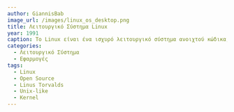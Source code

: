 ```yaml
---
author: GiannisBab
image_url: /images/linux_os_desktop.png
title: Λειτουργικό Σύστημα Linux
year: 1991
caption: Το Linux είναι ένα ισχυρό λειτουργικό σύστημα ανοιχτού κώδικα, γνωστό για τη σταθερότητα, την ασφάλεια και την ευελιξία του. Δημιουργήθηκε αρχικά από τον Linus Torvalds το 1991 και από τότε έχει εξελιχθεί σε θεμέλιο για αμέτρητες συσκευές, όπως διακομιστές, υπερυπολογιστές, κινητά τηλέφωνα και συσκευές οικιακής χρήσης. Σε αντίθεση με τα κλειστά συστήματα, το Linux προσφέρει ελευθερία στους χρήστες να τροποποιούν, να διανέμουν και να προσαρμόζουν τον κώδικά του σύμφωνα με τις ανάγκες τους.
categories:
  - Λειτουργικό Σύστημα 
  - Εφαρμογές
tags:
  - Linux
  - Open Source
  - Linus Torvalds
  - Unix-like
  - Kernel
---
```

